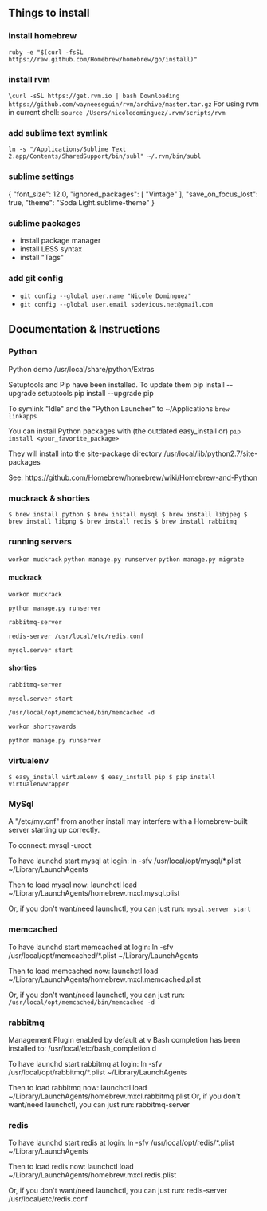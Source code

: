 ## Things to install

### install homebrew
`ruby -e "$(curl -fsSL https://raw.github.com/Homebrew/homebrew/go/install)"`

### install rvm
`\curl -sSL https://get.rvm.io | bash
Downloading https://github.com/wayneeseguin/rvm/archive/master.tar.gz`
For using rvm in current shell: `source /Users/nicoledominguez/.rvm/scripts/rvm`

### add sublime text symlink
`ln -s "/Applications/Sublime Text 2.app/Contents/SharedSupport/bin/subl" ~/.rvm/bin/subl`

### sublime settings
{
	"font_size": 12.0,
	"ignored_packages":
	[
		"Vintage"
	],
	"save_on_focus_lost": true,
	"theme": "Soda Light.sublime-theme"
}

### sublime packages
* install package manager
* install LESS syntax
* install "Tags"


### add git config
* `git config --global user.name "Nicole Dominguez"`
* `git config --global user.email sodevious.net@gmail.com`


## Documentation & Instructions

### Python

Python demo
  /usr/local/share/python/Extras

Setuptools and Pip have been installed. To update them
  pip install --upgrade setuptools
  pip install --upgrade pip

To symlink "Idle" and the "Python Launcher" to ~/Applications
  `brew linkapps`

You can install Python packages with (the outdated easy_install or)
  `pip install <your_favorite_package>`

They will install into the site-package directory
  /usr/local/lib/python2.7/site-packages

See: https://github.com/Homebrew/homebrew/wiki/Homebrew-and-Python


### muckrack & shorties
`
$ brew install python
$ brew install mysql
$ brew install libjpeg
$ brew install libpng
$ brew install redis
$ brew install rabbitmq 
`

### running servers

`workon muckrack`
`python manage.py runserver`
`python manage.py migrate`

#### muckrack

`workon muckrack`

`python manage.py runserver`

`rabbitmq-server`

`redis-server /usr/local/etc/redis.conf`

`mysql.server start`

#### shorties

`rabbitmq-server`

`mysql.server start`

`/usr/local/opt/memcached/bin/memcached -d`

`workon shortyawards`

`python manage.py runserver`


### virtualenv

`
$ easy_install virtualenv
$ easy_install pip
$ pip install virtualenvwrapper
`

### MySql

A "/etc/my.cnf" from another install may interfere with a Homebrew-built
server starting up correctly.

To connect:
    mysql -uroot

To have launchd start mysql at login:
    ln -sfv /usr/local/opt/mysql/*.plist ~/Library/LaunchAgents
    
Then to load mysql now:
    launchctl load ~/Library/LaunchAgents/homebrew.mxcl.mysql.plist
    
Or, if you don't want/need launchctl, you can just run:
    `mysql.server start`
    

### memcached

To have launchd start memcached at login:
    ln -sfv /usr/local/opt/memcached/*.plist ~/Library/LaunchAgents
    
Then to load memcached now:
    launchctl load ~/Library/LaunchAgents/homebrew.mxcl.memcached.plist
    
Or, if you don't want/need launchctl, you can just run:
    `/usr/local/opt/memcached/bin/memcached -d`

### rabbitmq

Management Plugin enabled by default at v
Bash completion has been installed to:
  /usr/local/etc/bash_completion.d

To have launchd start rabbitmq at login:
    ln -sfv /usr/local/opt/rabbitmq/*.plist ~/Library/LaunchAgents
    
Then to load rabbitmq now:
    launchctl load ~/Library/LaunchAgents/homebrew.mxcl.rabbitmq.plist
Or, if you don't want/need launchctl, you can just run:
    rabbitmq-server

### redis

To have launchd start redis at login:
    ln -sfv /usr/local/opt/redis/*.plist ~/Library/LaunchAgents
    
Then to load redis now:
    launchctl load ~/Library/LaunchAgents/homebrew.mxcl.redis.plist
    
Or, if you don't want/need launchctl, you can just run:
    redis-server /usr/local/etc/redis.conf 

